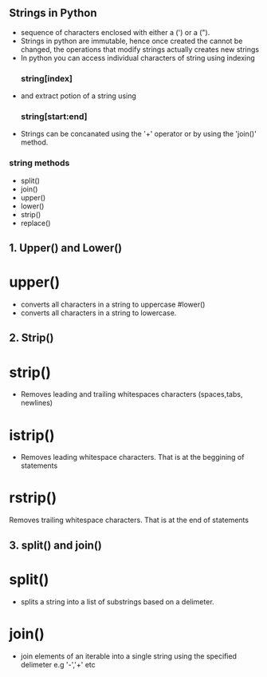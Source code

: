 ## Strings in Python
- sequence of characters enclosed with either a (') or a (").
- Strings in python are immutable, hence once created the cannot be changed, the operations that modify strings actually creates new strings
- In python you can access individual characters of string using indexing 
	### string[index]
- and extract potion of a string using
	### string[start:end]
- Strings can be concanated using the '+' operator or by using the 'join()' method.
### string methods
- split()
- join()
- upper()
- lower()
- strip()
- replace()
## 1. Upper() and Lower()
# upper()
- converts all characters in a string to uppercase
#lower()
- converts all characters in a string to lowercase.
## 2. Strip()
# strip()
- Removes leading and trailing whitespaces characters (spaces,tabs, newlines)
# istrip()
- Removes leading whitespace characters. That is at the beggining of statements
# rstrip()
Removes trailing whitespace characters. That is at the end of statements
## 3. split() and join()
# split()
- splits a string into a list of substrings based on a delimeter.
# join()
- join elements of an iterable into a single string using the specified delimeter e.g '-','+' etc
